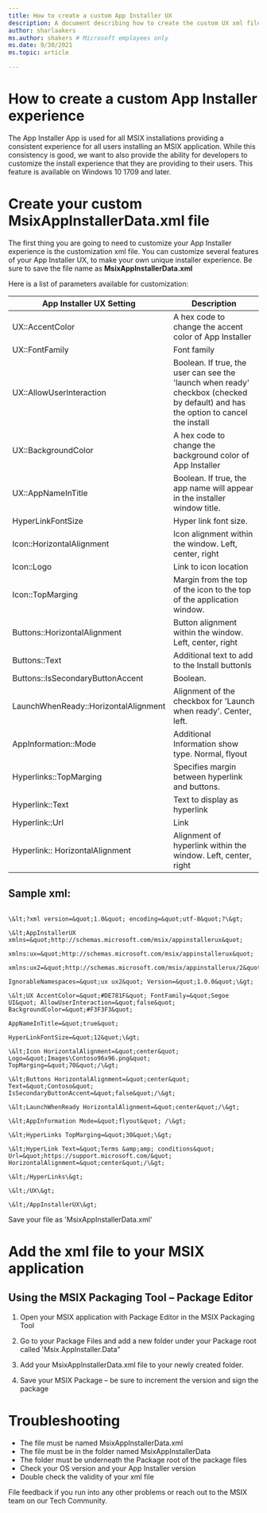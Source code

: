 ```yaml
---
title: How to create a custom App Installer UX
description: A document describing how to create the custom UX xml file and how to add it to your MSIX package to create a custom look and feel for your App Installer installs.
author: sharlaakers
ms.author: shakers # Microsoft employees only
ms.date: 9/30/2021
ms.topic: article

---
```

# How to create a custom App Installer experience

The App Installer App is used for all MSIX installations providing a consistent experience for all users installing an MSIX application. While this consistency is good, we want to also provide the ability for developers to customize the install experience that they are providing to their users. This feature is available on Windows 10 1709 and later.

# Create your custom MsixAppInstallerData.xml file

The first thing you are going to need to customize your App Installer experience is the customization xml file. You can customize several features of your App Installer UX, to make your own unique installer experience. Be sure to save the file name as **MsixAppInstallerData.xml**

Here is a list of parameters available for customization:

| App Installer UX Setting | Description |
| --- | --- |
| UX::AccentColor | A hex code to change the accent color of App Installer |
| UX::FontFamily | Font family |
| UX::AllowUserInteraction | Boolean. If true, the user can see the &#39;launch when ready&#39; checkbox (checked by default) and has the option to cancel the install |
| UX::BackgroundColor | A hex code to change the background color of App Installer |
| UX::AppNameInTitle | Boolean. If true, the app name will appear in the installer window title. |
| HyperLinkFontSize | Hyper link font size. |
| Icon::HorizontalAlignment | Icon alignment within the window. Left, center, right |
| Icon::Logo | Link to icon location |
| Icon::TopMarging | Margin from the top of the icon to the top of the application window. |
| Buttons::HorizontalAlignment | Button alignment within the window. Left, center, right |
| Buttons::Text | Additional text to add to the Install buttonIs |
| Buttons::IsSecondaryButtonAccent | Boolean. |
| LaunchWhenReady::HorizontalAlignment | Alignment of the checkbox for &#39;Launch when ready&#39;. Center, left. |
| AppInformation::Mode | Additional Information show type. Normal, flyout |
| Hyperlinks::TopMarging | Specifies margin between hyperlink and buttons. |
| Hyperlink::Text | Text to display as hyperlink |
| Hyperlink::Url | Link |
| Hyperlink:: HorizontalAlignment | Alignment of hyperlink within the window. Left, center, right |

## Sample xml:
```console

\&lt;?xml version=&quot;1.0&quot; encoding=&quot;utf-8&quot;?\&gt;

\&lt;AppInstallerUX xmlns=&quot;http://schemas.microsoft.com/msix/appinstallerux&quot;

xmlns:ux=&quot;http://schemas.microsoft.com/msix/appinstallerux&quot;

xmlns:ux2=&quot;http://schemas.microsoft.com/msix/appinstallerux/2&quot;

IgnorableNamespaces=&quot;ux ux2&quot; Version=&quot;1.0.0&quot;\&gt;

\&lt;UX AccentColor=&quot;#DE781F&quot; FontFamily=&quot;Segoe UI&quot; AllowUserInteraction=&quot;false&quot; BackgroundColor=&quot;#F3F3F3&quot;

AppNameInTitle=&quot;true&quot;

HyperLinkFontSize=&quot;12&quot;\&gt;

\&lt;Icon HorizontalAlignment=&quot;center&quot; Logo=&quot;Images\Contoso96x96.png&quot; TopMarging=&quot;70&quot;/\&gt;

\&lt;Buttons HorizontalAlignment=&quot;center&quot; Text=&quot;Contoso&quot; IsSecondaryButtonAccent=&quot;false&quot;/\&gt;

\&lt;LaunchWhenReady HorizontalAlignment=&quot;center&quot;/\&gt;

\&lt;AppInformation Mode=&quot;flyout&quot; /\&gt;

\&lt;HyperLinks TopMarging=&quot;30&quot;\&gt;

\&lt;HyperLink Text=&quot;Terms &amp;amp; conditions&quot; Url=&quot;https://support.microsoft.com/&quot; HorizontalAlignment=&quot;center&quot;/\&gt;

\&lt;/HyperLinks\&gt;

\&lt;/UX\&gt;

\&lt;/AppInstallerUX\&gt;

```

Save your file as &#39;MsixAppInstallerData.xml&#39;

# Add the xml file to your MSIX application

## Using the MSIX Packaging Tool – Package Editor

1) Open your MSIX application with Package Editor in the MSIX Packaging Tool

2) Go to your Package Files and add a new folder under your Package root called &#39;Msix.AppInstaller.Data&quot;

3) Add your MsixAppInstallerData.xml file to your newly created folder.

4) Save your MSIX Package – be sure to increment the version and sign the package

# Troubleshooting

- The file must be named MsixAppInstallerData.xml
- The file must be in the folder named MsixAppInstallerData
- The folder must be underneath the Package root of the package files
- Check your OS version and your App Installer version
- Double check the validity of your xml file

File feedback if you run into any other problems or reach out to the MSIX team on our Tech Community.